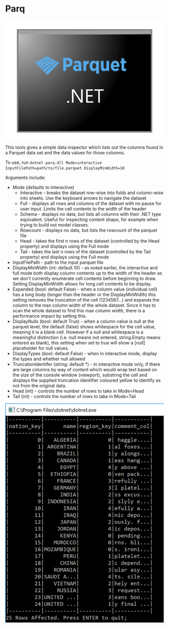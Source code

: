# Parq

![Logo](doc/img/parquet.net.png)

This tools gives a simple data inspector which lists out the columns found in a Parquet data set and the data values for those columns. 

To use, run ```dotnet parq.dll Mode=interactive InputFilePath=path/to/file.parquet DisplayMinWidth=10``` 

Arguments include:
* Mode (defaults to Interactive)
  * Interactive - breaks the dataset row-wise into folds and column-wise into sheets. Use the keyboard arrows to navigate the dataset
  * Full - displays all rows and columns of the dataset with no pause for user input. Limits the cell contents to the width of the header
  * Schema - displays no data, but lists all columns with their .NET type equivalent. Useful for inspecting content shape, for example when trying to build out model classes. 
  * Rowcount - displays no data, but lists the rowcount of the parquet file
  * Head - takes the first n rows of the dataset (controlled by the Head property) and displays using the Full mode
  * Tail - takes the last n rows of the dataset (controlled by the Tail property) and displays using the Full mode
* InputFilePath - path to the input parquet file
* DisplayMinWidth (int: default 10) - as noted earlier, the interactive and full mode both display column contents up to the width of the header as we don't currently enumerate cell contents before beginning to draw. Setting DisplayMinWidth allows for long cell contents to be display.
* Expanded (bool: default False) - when a column value (individual cell) has a long body (longer than the header or the DisplayMinWidth) this setting removes the truncation of the cell (1234567...) and expands the column to the max column width of the whole dataset. Since it has to scan the whole dataset to find this max column width, there is a performance impact by setting this.
* DisplayNulls (bool: default True) - when a column value is null at the parquet level, the default (false) shows whitespace for the cell value, meaning it is a blank cell. However if a null and whitespace is a meaningful distinction (i.e. null means not entered, string.Empty means entered as blank), this setting when set to true will show a [null] placeholder for null values.
* DisplayTypes (bool: default False) - when in interactive mode, display the types and whether null allowed
* TruncationIdentifer (string: default *) - in interactive mode only, if there are large columns by way of content which would wrap text based on the size of the console window (viewport), substring the cell and displays the supplied truncation identifier coloured yellow to identify as not from the original data. 
* Head (int) - controls the number of rows to take in Mode=Head
* Tail (int) - controls the number of rows to take in Mode=Tail

![Parq](doc/img/parq.png)